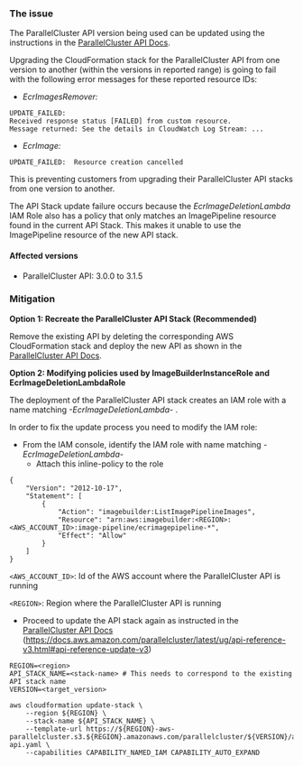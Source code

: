### The issue

The ParallelCluster API version being used can be updated using the instructions in the [ParallelCluster API Docs](https://docs.aws.amazon.com/parallelcluster/latest/ug/api-reference-v3.html#api-reference-update-v3).

Upgrading the CloudFormation stack for the ParallelCluster API from one version to another (within the versions in reported range) is going to fail with the following error messages for these reported resource IDs:

* *EcrImagesRemover:*
```
UPDATE_FAILED:
Received response status [FAILED] from custom resource. 
Message returned: See the details in CloudWatch Log Stream: ...
```
* *EcrImage:*
```
UPDATE_FAILED:  Resource creation cancelled
```
This is preventing customers from upgrading their ParallelCluster API stacks from one version to another.

The API Stack update failure occurs because the *EcrImageDeletionLambda* IAM Role also has a policy that only matches an ImagePipeline resource found in the current API Stack. This makes it unable to use the ImagePipeline resource of the new API stack.

#### Affected versions

* ParallelCluster API: 3.0.0 to 3.1.5

### Mitigation

**Option 1: Recreate the ParallelCluster API Stack (Recommended)**

Remove the existing API by deleting the corresponding AWS CloudFormation stack and deploy the new API as shown in the [ParallelCluster API Docs](https://docs.aws.amazon.com/parallelcluster/latest/ug/api-reference-v3.html).

**Option 2: Modifying policies used by ImageBuilderInstanceRole and EcrImageDeletionLambdaRole**

The deployment of the ParallelCluster API stack creates an IAM role with a name matching  *-EcrImageDeletionLambda-* .

In order to fix the update process you need to modify the IAM role:

* From the IAM console, identify the IAM role with name matching  *-EcrImageDeletionLambda-* 
    * Attach this inline-policy to the role
```
{
    "Version": "2012-10-17",
    "Statement": [
        {
            "Action": "imagebuilder:ListImagePipelineImages",
            "Resource": "arn:aws:imagebuilder:<REGION>:<AWS_ACCOUNT_ID>:image-pipeline/ecrimagepipeline-*",
            "Effect": "Allow"
        }
    ]
}
```

`<AWS_ACCOUNT_ID>`: Id of the AWS account where the ParallelCluster API is running

`<REGION>`: Region where the ParallelCluster API is running

* Proceed to update the API stack again as instructed in the [ParallelCluster API Docs](https://docs.aws.amazon.com/parallelcluster/latest/ug/api-reference-v3.html#api-reference-update-v3) (https://docs.aws.amazon.com/parallelcluster/latest/ug/api-reference-v3.html#api-reference-update-v3)
```
REGION=<region>
API_STACK_NAME=<stack-name> # This needs to correspond to the existing API stack name
VERSION=<target_version>

aws cloudformation update-stack \
    --region ${REGION} \
    --stack-name ${API_STACK_NAME} \  
    --template-url https://${REGION}-aws-parallelcluster.s3.${REGION}.amazonaws.com/parallelcluster/${VERSION}/api/parallelcluster-api.yaml \
    --capabilities CAPABILITY_NAMED_IAM CAPABILITY_AUTO_EXPAND
```